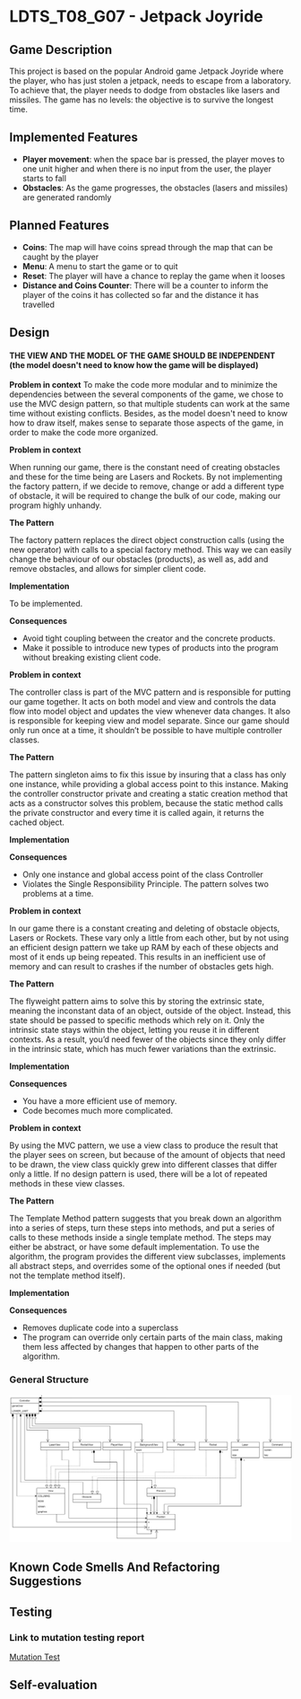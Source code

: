 # LDTS_T08_G07 - Jetpack Joyride

## Game Description

This project is based on the popular Android game Jetpack Joyride where the player, who has just stolen a jetpack, needs to escape from a laboratory. To achieve that, the player needs to dodge from obstacles like lasers and missiles. The game has no levels: the objective is to survive the longest time.

## Implemented Features

- **Player movement**: when the space bar is pressed, the player moves to one unit higher and when there is no input from the user, the player starts to fall
- **Obstacles**: As the game progresses, the obstacles (lasers and missiles) are generated randomly

## Planned Features

- **Coins**: The map will have coins spread through the map that can be caught by the player
- **Menu**: A menu to start the game or to quit
- **Reset**: The player will have a chance to replay the game when it looses
- **Distance and Coins Counter**: There will be a counter to inform the player of the coins it has collected so far and the distance it has travelled

## Design
#### THE VIEW AND THE MODEL OF THE GAME SHOULD BE INDEPENDENT (the model doesn't need to know how the game will be displayed)
**Problem in context**
To make the code more modular and to minimize the dependencies between the several components of the game, we chose to use the MVC design pattern, so that multiple students can work at the same time without existing conflicts. Besides, as the model doesn't need to know how to draw itself, makes sense to separate those aspects of the game, in order to make the code more organized.


**Problem in context**

When running our game, there is the constant need of creating obstacles and these for the time being are Lasers and Rockets. By not implementing the factory pattern, if we decide to remove, change or add a different type of obstacle, it will be required to change the bulk of our code, making our program highly unhandy.

**The Pattern**

The factory pattern replaces the direct object construction calls (using the new operator) with calls to a special factory method. This way we can easily change the behaviour of our obstacles (products), as well as, add and remove obstacles, and allows for simpler client code.

**Implementation**

To be implemented.

**Consequences**

- Avoid tight coupling between the creator and the concrete products.
- Make it possible to introduce new types of products into the program without breaking existing client code.

**Problem in context**

The controller class is part of the MVC pattern and is responsible for putting our game together. It acts on both model and view and controls the data flow into model object and updates the view whenever data changes. It also is responsible for keeping view and model separate. Since our game should only run once at a time, it shouldn’t be possible to have multiple controller classes.

**The Pattern**

The pattern singleton aims to fix this issue by insuring that a class has only one instance, while providing a global access point to this instance. Making the controller constructor private and creating a static creation method that acts as a constructor solves this problem, because the static method calls the private constructor and every time it is called again, it returns the cached object.

**Implementation**

**Consequences**

- Only one instance and global access point of the class Controller
- Violates the Single Responsibility Principle. The pattern solves two problems at a time.

**Problem in context**

In our game there is a constant creating and deleting of obstacle objects, Lasers or Rockets. These vary only a little from each other, but by not using an efficient design pattern we take up RAM by each of these objects and most of it ends up being repeated. This results in an inefficient use of memory and can result to crashes if the number of obstacles gets high.


**The Pattern**

The flyweight pattern aims to solve this by storing the extrinsic state, meaning the inconstant data of an object, outside of the object. Instead, this state should be passed to specific methods which rely on it. Only the intrinsic state stays within the object, letting you reuse it in different contexts. As a result, you’d need fewer of the objects since they only differ in the intrinsic state, which has much fewer variations than the extrinsic.

**Implementation**

**Consequences**

- You have a more efficient use of memory.
- Code becomes much more complicated.

**Problem in context**

By using the MVC pattern, we use a view class to produce the result that the player sees on screen, but because of the amount of objects that need to be drawn, the view class quickly grew into different classes that differ only a little. If no design pattern is used, there will be a lot of repeated methods in these view classes.

**The Pattern**

The Template Method pattern suggests that you break down an algorithm into a series of steps, turn these steps into methods, and put a series of calls to these methods inside a single template method. The steps may either be abstract, or have some default implementation. To use the algorithm, the program provides the different view subclasses, implements all abstract steps, and overrides some of the optional ones if needed (but not the template method itself).

**Implementation**

**Consequences**

- Removes duplicate code into a superclass
- The program can override only certain parts of the main class, making them less affected by changes that happen to other parts of the algorithm.

### General Structure
![UML Diagram](UML.png)

## Known Code Smells And Refactoring Suggestions

## Testing

### Link to mutation testing report
[Mutation Test](https://github.com/FEUP-LDTS-2021/ldts-project-assignment-g0807/tree/master/build/reports/pitest/202201081711)

## Self-evaluation

